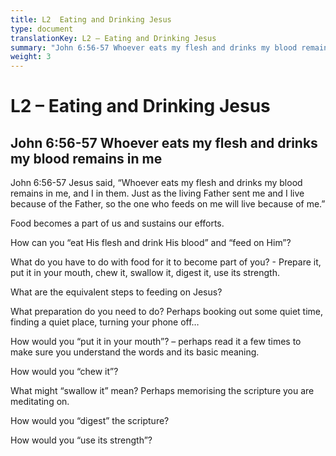 ```yaml
---
title: L2  Eating and Drinking Jesus
type: document
translationKey: L2 – Eating and Drinking Jesus
summary: "John 6:56-57 Whoever eats my flesh and drinks my blood remains in me"
weight: 3
---
```

# L2 – Eating and Drinking Jesus

## John 6:56-57 Whoever eats my flesh and drinks my blood remains in me

John 6:56-57 Jesus said, “Whoever eats my flesh and drinks my blood remains in me, and I in them. Just as the living Father sent me and I live because of the Father, so the one who feeds on me will live because of me.”

Food becomes a part of us and sustains our efforts.

How can you “eat His flesh and drink His blood” and “feed on Him”?

What do you have to do with food for it to become part of you? - Prepare it, put it in your mouth, chew it, swallow it, digest it, use its strength.

What are the equivalent steps to feeding on Jesus?

What preparation do you need to do? Perhaps booking out some quiet time, finding a quiet place, turning your phone off…

How would you “put it in your mouth”? – perhaps read it a few times to make sure you understand the words and its basic meaning.

How would you “chew it”?

What might “swallow it” mean? Perhaps memorising the scripture you are meditating on.

How would you “digest” the scripture?

How would you “use its strength”?

